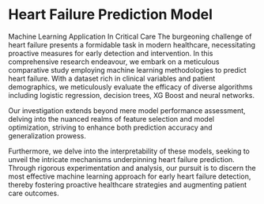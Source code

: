 # Heart Failure Prediction Model
 Machine Learning Application In Critical Care
 The burgeoning challenge of heart failure presents a formidable task in modern healthcare,
necessitating proactive measures for early detection and intervention. In this comprehensive
research endeavour, we embark on a meticulous comparative study employing machine
learning methodologies to predict heart failure. With a dataset rich in clinical variables and
patient demographics, we meticulously evaluate the efficacy of diverse algorithms including
logistic regression, decision trees, XG Boost and neural networks. 

Our investigation extends
beyond mere model performance assessment, delving into the nuanced realms of feature
selection and model optimization, striving to enhance both prediction accuracy and
generalization prowess. 

Furthermore, we delve into the interpretability of these models, seeking
to unveil the intricate mechanisms underpinning heart failure prediction. Through rigorous
experimentation and analysis, our pursuit is to discern the most effective machine learning
approach for early heart failure detection, thereby fostering proactive healthcare strategies and
augmenting patient care outcomes.
